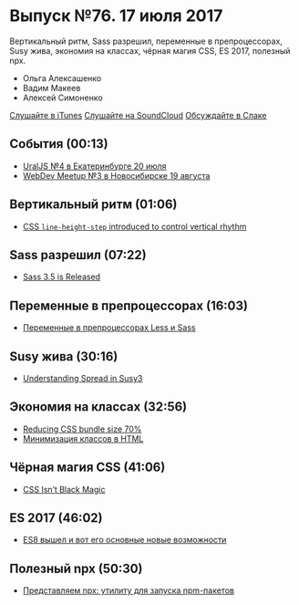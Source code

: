 # Выпуск №76. 17 июля 2017

Вертикальный ритм, Sass разрешил, переменные в препроцессорах, Susy жива, экономия на классах, чёрная магия CSS, ES 2017, полезный npx.

- Ольга Алексашенко
- Вадим Макеев
- Алексей Симоненко

[Слушайте в iTunes](https://itunes.apple.com/ru/podcast/veb-standarty/id1080500016)
[Слушайте на SoundCloud](https://soundcloud.com/web-standards/episode-76)
[Обсуждайте в Слаке](http://slack.web-standards.ru/)

## События (00:13)

- [UralJS №4 в Екатеринбурге 20 июля](https://uraljs.timepad.ru/event/538751/)
- [WebDev Meetup №3 в Новосибирске 19 августа](https://www.meetup.com/GDGNsk/events/241714087/)

## Вертикальный ритм (01:06)

- [CSS `line-height-step` introduced to control vertical rhythm](https://twitter.com/malyw/status/885522490201649153)

## Sass разрешил (07:22)

- [Sass 3.5 is Released](http://sass.logdown.com/posts/2026639-sass-35-is-released)

## Переменные в препроцессорах (16:03)

- [Переменные в препроцессорах Less и Sass](http://paulradzkov.com/2017/local_variables/)

## Susy жива (30:16)

- [Understanding Spread in Susy3](http://oddbird.net/2017/06/13/susy-spread/)

## Экономия на классах (32:56)

- [Reducing CSS bundle size 70%](https://medium.com/p/625440de600b)
- [Минимизация классов в HTML](https://ru.bem.info/forum/1130/)

## Чёрная магия CSS (41:06)

- [CSS Isn’t Black Magic](https://medium.com/p/c8d677fa21b2)

## ES 2017 (46:02)

- [ES8 вышел и вот его основные новые возможности](https://habr.ru/p/332900/)

## Полезный npx (50:30)

- [Представляем npx: утилиту для запуска npm-пакетов](https://medium.com/p/a72a658cd9e6)
